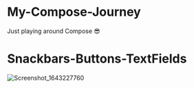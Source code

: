 # My-Compose-Journey
Just playing around Compose 😎

# Snackbars-Buttons-TextFields
![Screenshot_1643227760](https://user-images.githubusercontent.com/56683410/151331016-c6e965de-98f6-47b1-89af-721511660a9e.png)
